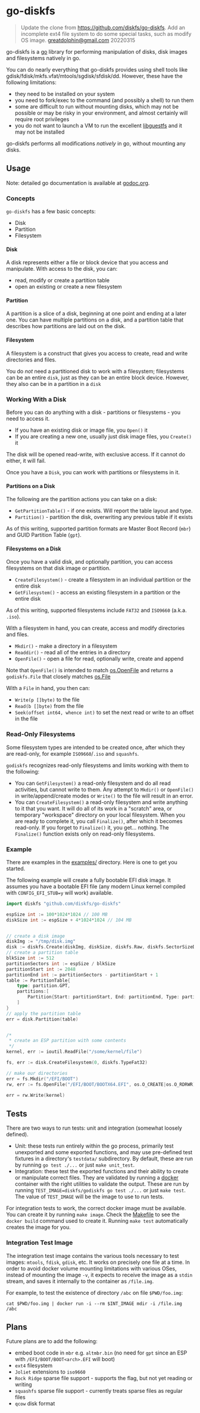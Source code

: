 # go-diskfs

> Update the clone from https://github.com/diskfs/go-diskfs. Add an incomplete ext4 file system to do some special tasks, such as modify OS image.       greatdolphin@gmail.com  20220315


go-diskfs is a [go](https://golang.org) library for performing manipulation of disks, disk images and filesystems natively in go.

You can do nearly everything that go-diskfs provides using shell tools like gdisk/fdisk/mkfs.vfat/mtools/sgdisk/sfdisk/dd. However, these have the following limitations:

* they need to be installed on your system
* you need to fork/exec to the command (and possibly a shell) to run them
* some are difficult to run without mounting disks, which may not be possible or may be risky in your environment, and almost certainly will require root privileges
* you do not want to launch a VM to run the excellent [libguestfs](https://libguestfs.org) and it may not be installed

go-diskfs performs all modifications _natively_ in go, without mounting any disks.

## Usage
Note: detailed go documentation is available at [godoc.org](https://godoc.org/github.com/diskfs/go-diskfs).

### Concepts
`go-diskfs` has a few basic concepts:

* Disk
* Partition
* Filesystem

#### Disk
A disk represents either a file or block device that you access and manipulate. With access to the disk, you can:

* read, modify or create a partition table
* open an existing or create a new filesystem

#### Partition
A partition is a slice of a disk, beginning at one point and ending at a later one. You can have multiple partitions on a disk, and a partition table that describes how partitions are laid out on the disk.

#### Filesystem
A filesystem is a construct that gives you access to create, read and write directories and files.

You do *not* need a partitioned disk to work with a filesystem; filesystems can be an entire `disk`, just as they can be an entire block device. However, they also can be in a partition in a `disk`

### Working With a Disk
Before you can do anything with a disk - partitions or filesystems - you need to access it.

* If you have an existing disk or image file, you `Open()` it
* If you are creating a new one, usually just disk image files, you `Create()` it

The disk will be opened read-write, with exclusive access. If it cannot do either, it will fail.

Once you have a `Disk`, you can work with partitions or filesystems in it.

#### Partitions on a Disk

The following are the partition actions you can take on a disk:

* `GetPartitionTable()` - if one exists. Will report the table layout and type.
* `Partition()` - partition the disk, overwriting any previous table if it exists

As of this writing, supported partition formats are Master Boot Record (`mbr`) and GUID Partition Table (`gpt`).

#### Filesystems on a Disk
Once you have a valid disk, and optionally partition, you can access filesystems on that disk image or partition.

* `CreateFilesystem()` - create a filesystem in an individual partition or the entire disk
* `GetFilesystem()` - access an existing filesystem in a partition or the entire disk

As of this writing, supported filesystems include `FAT32` and `ISO9660` (a.k.a. `.iso`).

With a filesystem in hand, you can create, access and modify directories and files.

* `Mkdir()` - make a directory in a filesystem
* `Readdir()` - read all of the entries in a directory
* `OpenFile()` - open a file for read, optionally write, create and append

Note that `OpenFile()` is intended to match [os.OpenFile](https://golang.org/pkg/os/#OpenFile) and returns a `godiskfs.File` that closely matches [os.File](https://golang.org/pkg/os/#File)

With a `File` in hand, you then can:

* `Write(p []byte)` to the file
* `Read(b []byte)` from the file
* `Seek(offset int64, whence int)` to set the next read or write to an offset in the file

### Read-Only Filesystems
Some filesystem types are intended to be created once, after which they are read-only, for example `ISO9660`/`.iso` and `squashfs`.

`godiskfs` recognizes read-only filesystems and limits working with them to the following:

* You can `GetFilesystem()` a read-only filesystem and do all read activities, but cannot write to them. Any attempt to `Mkdir()` or `OpenFile()` in write/append/create modes or `Write()` to the file will result in an error.
* You can `CreateFilesystem()` a read-only filesystem and write anything to it that you want. It will do all of its work in a "scratch" area, or temporary "workspace" directory on your local filesystem. When you are ready to complete it, you call `Finalize()`, after which it becomes read-only. If you forget to `Finalize()` it, you get... nothing. The `Finalize()` function exists only on read-only filesystems.

### Example

There are examples in the [examples/](./examples/) directory. Here is one to get you started.

The following example will create a fully bootable EFI disk image. It assumes you have a bootable EFI file (any modern Linux kernel compiled with `CONFIG_EFI_STUB=y` will work) available.

```go
import diskfs "github.com/diskfs/go-diskfs"

espSize int := 100*1024*1024 // 100 MB
diskSize int := espSize + 4*1024*1024 // 104 MB


// create a disk image
diskImg := "/tmp/disk.img"
disk := diskfs.Create(diskImg, diskSize, diskfs.Raw, diskfs.SectorSizeDefault)
// create a partition table
blkSize int := 512
partitionSectors int := espSize / blkSize
partitionStart int := 2048
partitionEnd int := partitionSectors - partitionStart + 1
table := PartitionTable{
	type: partition.GPT,
	partitions:[
		Partition{Start: partitionStart, End: partitionEnd, Type: partition.EFISystemPartition, Name: "EFI System"}
	]
}
// apply the partition table
err = disk.Partition(table)


/*
 * create an ESP partition with some contents
 */
kernel, err := ioutil.ReadFile("/some/kernel/file")

fs, err := disk.CreateFilesystem(0, diskfs.TypeFat32)

// make our directories
err = fs.Mkdir("/EFI/BOOT")
rw, err := fs.OpenFile("/EFI/BOOT/BOOTX64.EFI", os.O_CREATE|os.O_RDRWR)

err = rw.Write(kernel)

```

## Tests
There are two ways to run tests: unit and integration (somewhat loosely defined).

* Unit: these tests run entirely within the go process, primarily test unexported and some exported functions, and may use pre-defined test fixtures in a directory's `testdata/` subdirectory. By default, these are run by running `go test ./...` or just `make unit_test`.
* Integration: these test the exported functions and their ability to create or manipulate correct files. They are validated by running a [docker](https://docker.com) container with the right utilities to validate the output. These are run by running `TEST_IMAGE=diskfs/godiskfs go test ./...` or just `make test`. The value of `TEST_IMAGE` will be the image to use to run tests.

For integration tests to work, the correct docker image must be available. You can create it by running `make image`. Check the [Makefile](./Makefile) to see the `docker build` command used to create it. Running `make test` automatically creates the image for you.

### Integration Test Image
The integration test image contains the various tools necessary to test images: `mtools`, `fdisk`, `gdisk`, etc. It works on precisely one file at a time. In order to avoid docker volume mounting limitations with various OSes, instead of mounting the image `-v`, it expects to receive the image as a `stdin` stream, and saves it internally to the container as `/file.img`.

For example, to test the existence of directory `/abc` on file `$PWD/foo.img`:

```
cat $PWD/foo.img | docker run -i --rm $INT_IMAGE mdir -i /file.img /abc
```


## Plans
Future plans are to add the following:

* embed boot code in `mbr` e.g. `altmbr.bin` (no need for `gpt` since an ESP with `/EFI/BOOT/BOOT<arch>.EFI` will boot)
* `ext4` filesystem
* `Joliet` extensions to `iso9660`
* `Rock Ridge` sparse file support - supports the flag, but not yet reading or writing
* `squashfs` sparse file support - currently treats sparse files as regular files
* `qcow` disk format
